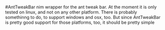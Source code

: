 #AntTweakBar
nim wrapper for the ant tweak bar. At the moment it is only tested on linux, and not on any other platform. There is probably somethinng to do, to support windows and osx, too. But since AntTweakBar is pretty good support for those platforms, too, it should be pretty simple
